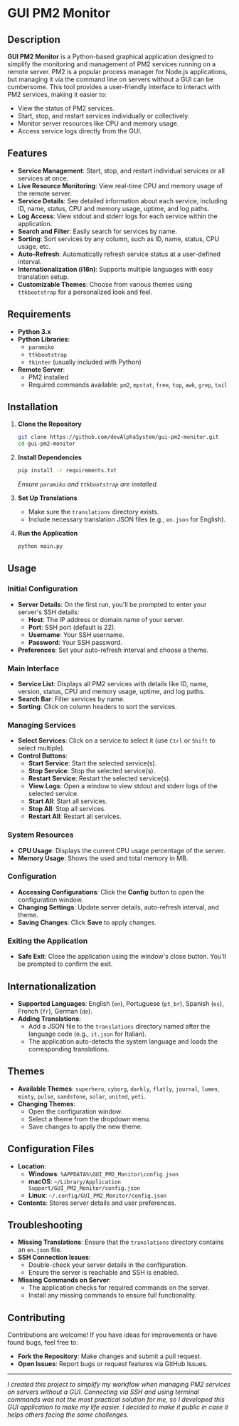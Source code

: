 # GUI PM2 Monitor

## Description

**GUI PM2 Monitor** is a Python-based graphical application designed to simplify the monitoring and management of PM2 services running on a remote server. PM2 is a popular process manager for Node.js applications, but managing it via the command line on servers without a GUI can be cumbersome. This tool provides a user-friendly interface to interact with PM2 services, making it easier to:

- View the status of PM2 services.
- Start, stop, and restart services individually or collectively.
- Monitor server resources like CPU and memory usage.
- Access service logs directly from the GUI.

## Features

- **Service Management**: Start, stop, and restart individual services or all services at once.
- **Live Resource Monitoring**: View real-time CPU and memory usage of the remote server.
- **Service Details**: See detailed information about each service, including ID, name, status, CPU and memory usage, uptime, and log paths.
- **Log Access**: View stdout and stderr logs for each service within the application.
- **Search and Filter**: Easily search for services by name.
- **Sorting**: Sort services by any column, such as ID, name, status, CPU usage, etc.
- **Auto-Refresh**: Automatically refresh service status at a user-defined interval.
- **Internationalization (i18n)**: Supports multiple languages with easy translation setup.
- **Customizable Themes**: Choose from various themes using `ttkbootstrap` for a personalized look and feel.

## Requirements

- **Python 3.x**
- **Python Libraries**:
  - `paramiko`
  - `ttkbootstrap`
  - `tkinter` (usually included with Python)
- **Remote Server**:
  - PM2 installed
  - Required commands available: `pm2`, `mpstat`, `free`, `top`, `awk`, `grep`, `tail`

## Installation

1. **Clone the Repository**

   ```bash
   git clone https://github.com/devAlphaSystem/gui-pm2-monitor.git
   cd gui-pm2-monitor
   ```

2. **Install Dependencies**

   ```bash
   pip install -r requirements.txt
   ```

   _Ensure `paramiko` and `ttkbootstrap` are installed._

3. **Set Up Translations**

   - Make sure the `translations` directory exists.
   - Include necessary translation JSON files (e.g., `en.json` for English).

4. **Run the Application**

   ```bash
   python main.py
   ```

## Usage

### Initial Configuration

- **Server Details**: On the first run, you'll be prompted to enter your server's SSH details:
  - **Host**: The IP address or domain name of your server.
  - **Port**: SSH port (default is 22).
  - **Username**: Your SSH username.
  - **Password**: Your SSH password.
- **Preferences**: Set your auto-refresh interval and choose a theme.

### Main Interface

- **Service List**: Displays all PM2 services with details like ID, name, version, status, CPU and memory usage, uptime, and log paths.
- **Search Bar**: Filter services by name.
- **Sorting**: Click on column headers to sort the services.

### Managing Services

- **Select Services**: Click on a service to select it (use `Ctrl` or `Shift` to select multiple).
- **Control Buttons**:
  - **Start Service**: Start the selected service(s).
  - **Stop Service**: Stop the selected service(s).
  - **Restart Service**: Restart the selected service(s).
  - **View Logs**: Open a window to view stdout and stderr logs of the selected service.
  - **Start All**: Start all services.
  - **Stop All**: Stop all services.
  - **Restart All**: Restart all services.

### System Resources

- **CPU Usage**: Displays the current CPU usage percentage of the server.
- **Memory Usage**: Shows the used and total memory in MB.

### Configuration

- **Accessing Configurations**: Click the **Config** button to open the configuration window.
- **Changing Settings**: Update server details, auto-refresh interval, and theme.
- **Saving Changes**: Click **Save** to apply changes.

### Exiting the Application

- **Safe Exit**: Close the application using the window's close button. You'll be prompted to confirm the exit.

## Internationalization

- **Supported Languages**: English (`en`), Portuguese (`pt_br`), Spanish (`es`), French (`fr`), German (`de`).
- **Adding Translations**:
  - Add a JSON file to the `translations` directory named after the language code (e.g., `it.json` for Italian).
  - The application auto-detects the system language and loads the corresponding translations.

## Themes

- **Available Themes**: `superhero`, `cyborg`, `darkly`, `flatly`, `journal`, `lumen`, `minty`, `pulse`, `sandstone`, `solar`, `united`, `yeti`.
- **Changing Themes**:
  - Open the configuration window.
  - Select a theme from the dropdown menu.
  - Save changes to apply the new theme.

## Configuration Files

- **Location**:
  - **Windows**: `%APPDATA%\GUI_PM2_Monitor\config.json`
  - **macOS**: `~/Library/Application Support/GUI_PM2_Monitor/config.json`
  - **Linux**: `~/.config/GUI_PM2_Monitor/config.json`
- **Contents**: Stores server details and user preferences.

## Troubleshooting

- **Missing Translations**: Ensure that the `translations` directory contains an `en.json` file.
- **SSH Connection Issues**:
  - Double-check your server details in the configuration.
  - Ensure the server is reachable and SSH is enabled.
- **Missing Commands on Server**:
  - The application checks for required commands on the server.
  - Install any missing commands to ensure full functionality.

## Contributing

Contributions are welcome! If you have ideas for improvements or have found bugs, feel free to:

- **Fork the Repository**: Make changes and submit a pull request.
- **Open Issues**: Report bugs or request features via GitHub Issues.

---

_I created this project to simplify my workflow when managing PM2 services on servers without a GUI. Connecting via SSH and using terminal commands was not the most practical solution for me, so I developed this GUI application to make my life easier. I decided to make it public in case it helps others facing the same challenges._
